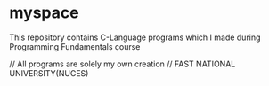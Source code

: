 # myspace

  This repository contains C-Language programs which I made during Programming Fundamentals course 

  // All programs are solely my own creation 
  // FAST NATIONAL UNIVERSITY(NUCES) 

